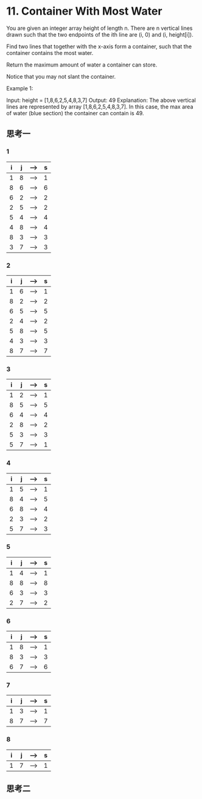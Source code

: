 # 11. Container With Most Water
You are given an integer array height of length n. There are n vertical lines drawn such that the two endpoints of the ith line are (i, 0) and (i, height[i]).

Find two lines that together with the x-axis form a container, such that the container contains the most water.

Return the maximum amount of water a container can store.

Notice that you may not slant the container.

Example 1:

Input: height = [1,8,6,2,5,4,8,3,7]
Output: 49
Explanation: The above vertical lines are represented by array [1,8,6,2,5,4,8,3,7]. In this case, the max area of water (blue section) the container can contain is 49.

## 思考一
### 1 
| i | j | --> | s |
| --- | --- | --- | ---|
| 1 | 8 | --> | 1 |
| 8 | 6 | --> | 6 |
| 6 | 2 | --> | 2 |
| 2 | 5 | --> | 2 |
| 5 | 4 | --> | 4 |
| 4 | 8 | --> | 4 |
| 8 | 3 | --> | 3 |
| 3 | 7 | --> | 3 |

### 2 
| i | j | --> | s |
| --- | --- | --- | ---|
| 1 | 6 | --> | 1 |
| 8 | 2 | --> | 2 |
| 6 | 5 | --> | 5 |
| 2 | 4 | --> | 2 |
| 5 | 8 | --> | 5 |
| 4 | 3 | --> | 3 |
| 8 | 7 | --> | 7 |

### 3 
| i | j | --> | s |
| --- | --- | --- | ---|
| 1 | 2 | --> | 1 |
| 8 | 5 | --> | 5 |
| 6 | 4 | --> | 4 |
| 2 | 8 | --> | 2 |
| 5 | 3 | --> | 3 |
| 5 | 7 | --> | 1 |

### 4
| i | j | --> | s |
| --- | --- | --- | ---|
| 1 | 5 | --> | 1 |
| 8 | 4 | --> | 5 |
| 6 | 8 | --> | 4 |
| 2 | 3 | --> | 2 |
| 5 | 7 | --> | 3 |

### 5
| i | j | --> | s |
| --- | --- | --- | ---|
| 1 | 4 | --> | 1 |
| 8 | 8 | --> | 8 |
| 6 | 3 | --> | 3 |
| 2 | 7 | --> | 2 |

### 6
| i | j | --> | s |
| --- | --- | --- | ---|
| 1 | 8 | --> | 1 |
| 8 | 3 | --> | 3 |
| 6 | 7 | --> | 6 |

### 7
| i | j | --> | s |
| --- | --- | --- | ---|
| 1 | 3 | --> | 1 |
| 8 | 7 | --> | 7 |

### 8
| i | j | --> | s |
| --- | --- | --- | ---|
| 1 | 7 | --> | 1 |

## 思考二
